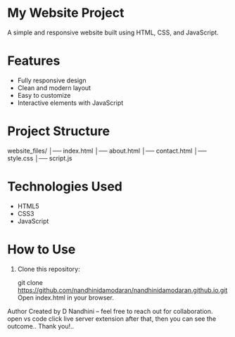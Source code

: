 #  My Website Project

A simple and responsive website built using HTML, CSS, and JavaScript.

# Features
- Fully responsive design
- Clean and modern layout
- Easy to customize
- Interactive elements with JavaScript

# Project Structure
website_files/
│── index.html
│── about.html
│── contact.html
│── style.css
│── script.js


# Technologies Used
- HTML5
- CSS3
- JavaScript

# How to Use
1. Clone this repository:
   
   git clone https://github.com/nandhinidamodaran/nandhinidamodaran.github.io.git
Open index.html in your browser.

 Author
Created by D Nandhini – feel free to reach out for collaboration.
open vs code click live server extension after that, then you can see the outcome..
Thank you!..

